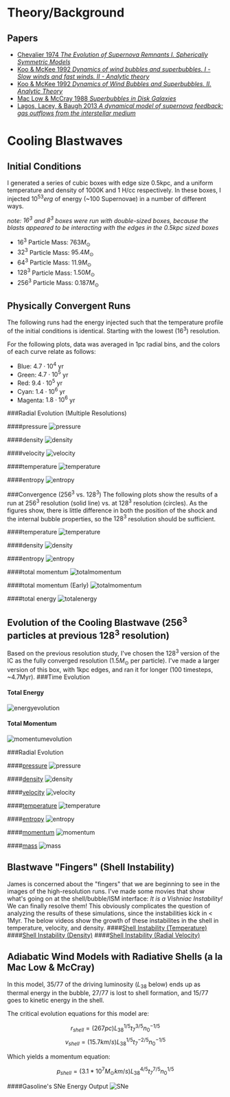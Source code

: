<!-- 
.. title: Blastwaves
.. slug: blastwaves
.. date: 2013/04/09 12:16:43
.. tags: research, mathjax
.. link: 
.. description: Various Tests Involving Blastwaves
-->


Theory/Background
=====================

Papers
---------------------
* [Chevalier 1974 *The Evolution of Supernova Remnants I. Spherically Symmetric
  Models*](http://adsabs.harvard.edu/abs/1974ApJ...188..501C)
* [Koo & McKee 1992 *Dynamics of wind bubbles and superbubbles. I - Slow winds
  and fast winds. II - Analytic
  theory*](http://adsabs.harvard.edu/abs/1992ApJ...388...93K)
* [Koo & McKee 1992 *Dynamics of Wind Bubbles and Superbubbles. II. Analytic
  Theory*](http://adsabs.harvard.edu/abs/1992ApJ...388..103K)
* [Mac Low & McCray 1988 *Superbubbles in Disk 
Galaxies*](http://adsabs.harvard.edu/cgi-bin/nph-bib_query?bibcode=1988ApJ...324..776M&db_key=AST)
* [Lagos, Lacey, & Baugh 2013 *A dynamical model of supernova feedback: gas
  outflows from the interstellar
  medium*](http://adsabs.harvard.edu/abs/2013arXiv1303.6635L)
  
  

Cooling Blastwaves
=====================

Initial Conditions
------------------
I generated a series of cubic boxes with edge size 0.5kpc, and a uniform
temperature and density of 1000K and 1 H/cc respectively.  In these boxes, I
injected $10^{53} erg$ of energy (~100 Supernovae) in a number of different ways.

*note: $16^3$ and $8^3$ boxes were run with double-sized boxes, because the
blasts appeared to be interacting with the edges in the 0.5kpc sized boxes*

* $16^3$ Particle Mass: $763 M_\odot$
* $32^3$ Particle Mass: $95.4 M_\odot$
* $64^3$ Particle Mass: $11.9 M_\odot$
* $128^3$ Particle Mass: $1.50 M_\odot$
* $256^3$ Particle Mass: $0.187 M_\odot$

<a name="convergence">Physically Convergent Runs</a>
--------------------------
The following runs had the energy injected such that the temperature profile of
the initial conditions is identical.  Starting with the lowest ($16^3$)
resolution.

For the following plots, data was averaged in 1pc radial bins, and the colors of
each curve relate as follows: 

* Blue: $4.7\cdot 10^4$ yr
* Green: $4.7\cdot 10^5$ yr
* Red: $9.4\cdot 10^5$ yr
* Cyan: $1.4\cdot 10^6$ yr
* Magenta: $1.8\cdot 10^6$ yr


###Radial Evolution (Multiple Resolutions)

####pressure
![pressure](../Research/blastwaves/chevalier_4panel_pressure.png)

####density
![density](../Research/blastwaves/chevalier_4panel_density.png)

####velocity
![velocity](../Research/blastwaves/chevalier_4panel_velocity.png)

####temperature
![temperature](../Research/blastwaves/chevalier_4panel_temperature.png)

####entropy
![entropy](../Research/blastwaves/chevalier_4panel_entropy.png)

###Convergence ($256^3$ vs. $128^3$)
The following plots show the results of a run at $256^3$ resolution (solid line)
vs. at $128^3$ resolution (circles).  As the figures show, there is little
difference in both the position of the shock and the internal bubble properties,
so the $128^3$ resolution should be sufficient.

####temperature
![temperature](../Research/blastwaves/convergence_temperature.png)

####density
![density](../Research/blastwaves/convergence_density.png)

####entropy
![entropy](../Research/blastwaves/convergence_entropy.png)

####total momentum
![totalmomentum](../Research/blastwaves/convergence_totalmomentum.png)

####total momentum (Early)
![totalmomentum](../Research/blastwaves/convergence_totalmomentum_early.png)

####total energy
![totalenergy](../Research/blastwaves/convergence_totalenergy.png)

Evolution of the Cooling Blastwave ($256^3$ particles at previous $128^3$ resolution)
-------------------------------------------------------------------------------------
Based on the previous resolution study, I've chosen the $128^3$ version of the
IC as the fully converged resolution ($1.5 M_\odot$ per particle).  I've made a
larger version of this box, with 1kpc edges, and ran it for longer (100
timesteps, ~4.7Myr).
###Time Evolution

#### Total Energy
![energyevolution](../Research/blastwaves/energy_evolution.png)

#### Total Momentum
![momentumevolution](../Research/blastwaves/momentum_evolution.png)

###Radial Evolution

####[pressure](../Research/blastwaves/chevalier_movie_pressure.mp4)
![pressure](../Research/blastwaves/chevalier_1panel_pressure.png)

####[density](../Research/blastwaves/chevalier_movie_density.mp4)
![density](../Research/blastwaves/chevalier_1panel_density.png)

####[velocity](../Research/blastwaves/chevalier_movie_velocity.mp4)
![velocity](../Research/blastwaves/chevalier_1panel_velocity.png)

####[temperature](../Research/blastwaves/chevalier_movie_temperature.mp4)
![temperature](../Research/blastwaves/chevalier_1panel_temperature.png)

####[entropy](../Research/blastwaves/chevalier_movie_entropy.mp4)
![entropy](../Research/blastwaves/chevalier_1panel_entropy.png)

####[momentum](../Research/blastwaves/chevalier_movie_momentum.mp4)
![momentum](../Research/blastwaves/chevalier_1panel_momentum.png)

####[mass](../Research/blastwaves/chevalier_movie_mass.mp4)
![mass](../Research/blastwaves/chevalier_1panel_mass.png)

<a name="shellinstability">Blastwave "Fingers" (Shell Instability)</a>
----------------------------------------------------------------------
James is concerned about the "fingers" that we are beginning to see in the images of
the high-resolution runs.  I've made some movies that show what's going on at
the shell/bubble/ISM interface:  _It is a Vishniac Instability!_  We can
finally resolve them!  This obviously complicates the question of analyzing the
results of these simulations, since the instabilities kick in < 1Myr.  The below
videos show the growth of these instabilites in the shell in temperature,
velocity, and density.
####[Shell Instability (Temperature)](../Research/blastwaves/fingers_temp.mp4)
####[Shell Instability (Density)](../Research/blastwaves/fingers_rho.mp4)
####[Shell Instability (Radial Velocity)](../Research/blastwaves/fingers_vel.mp4)

<a name="windmodel">Adiabatic Wind Models with Radiative Shells (a la Mac Low & McCray)</a>
----------------------------------------------------------------------
In this model, 35/77 of the driving luminosity ($L_{38}$ below) ends up as thermal
energy in the bubble, 27/77 is lost to shell formation, and 15/77 goes to
kinetic energy in the shell.

The critical evolution equations for this model are:

$$ r_{shell} = (267pc) L_{38}^{1/5}t_7^{3/5}n_0^{-1/5}$$
$$ v_{shell} = (15.7km/s) L_{38}^{1/5}t_7^{-2/5}n_0^{-1/5}$$

Which yields a momentum equation:

$$ p_{shell} = (3.1*10^7 M_\odot km/s) L_{38}^{4/5}t_7^{7/5}n_0^{1/5}$$

####Gasoline's SNe Energy Output
![SNe](../Research/blastwaves/SNe_luminosity.png)
